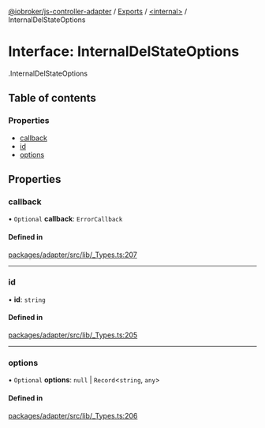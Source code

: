 [@iobroker/js-controller-adapter](../README.md) / [Exports](../modules.md) / [<internal\>](../modules/internal_.md) / InternalDelStateOptions

# Interface: InternalDelStateOptions

[<internal>](../modules/internal_.md).InternalDelStateOptions

## Table of contents

### Properties

- [callback](internal_.InternalDelStateOptions.md#callback)
- [id](internal_.InternalDelStateOptions.md#id)
- [options](internal_.InternalDelStateOptions.md#options)

## Properties

### callback

• `Optional` **callback**: `ErrorCallback`

#### Defined in

[packages/adapter/src/lib/_Types.ts:207](https://github.com/ioBroker/ioBroker.js-controller/blob/8243bedf/packages/adapter/src/lib/_Types.ts#L207)

___

### id

• **id**: `string`

#### Defined in

[packages/adapter/src/lib/_Types.ts:205](https://github.com/ioBroker/ioBroker.js-controller/blob/8243bedf/packages/adapter/src/lib/_Types.ts#L205)

___

### options

• `Optional` **options**: ``null`` \| `Record`<`string`, `any`\>

#### Defined in

[packages/adapter/src/lib/_Types.ts:206](https://github.com/ioBroker/ioBroker.js-controller/blob/8243bedf/packages/adapter/src/lib/_Types.ts#L206)
